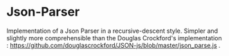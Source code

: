 # Json-Parser
Implementation of a Json Parser in a recursive-descent style. Simpler and slightly more comprehensible than the Douglas Crockford's implementation : https://github.com/douglascrockford/JSON-js/blob/master/json_parse.js .
